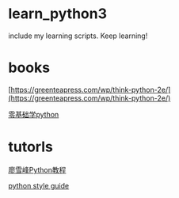 # learn_python3
include my learning scripts. Keep learning!

# books
[https://greenteapress.com/wp/think-python-2e/](https://greenteapress.com/wp/think-python-2e/)

[零基础学python](https://docs.pythontab.com/learnpython/)


# tutorls
[廖雪峰Python教程](https://www.liaoxuefeng.com/wiki/1016959663602400)

[python style guide](https://python-guide.gitbooks.io/python-style-guide/content/)

